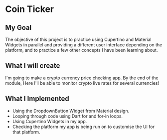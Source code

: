 

# Coin Ticker 

## My Goal

The objective of this project is to practice using Cupertino and Material Widgets in parallel and providing a different user interface depending on the platform, and to practice a few other concepts I have been learning about.


## What I will create

I'm going to make a crypto currency price checking app. By the end of the module, Here I'll be able to monitor crypto live rates for several currencies!


## What I Implemented

- Using the DropdownButton Widget from Material design.
- Looping through code using Dart for and for-in loops.
- Using Cupertino Widgets in my app.
- Checking the platform my app is being run on to customise the UI for that platform.
